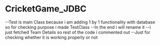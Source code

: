 # CricketGame_JDBC

--Test is main Class because i am adding 1 by 1 functionality with database so for checking purpose i made TestClass 
--In the end i will rename it 
--i just fetched Team Details so rest of the code i commented out 
--Just for checking whether it is working properly or not
